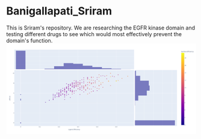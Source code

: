 # Banigallapati_Sriram
This is Sriram's repository. We are researching the EGFR kinase domain and testing different drugs to see which would most effectively prevent the domain's function. 
![This is an image of EFGR inhibitors from chembl](https://github.com/TheHopeSharedFoundation/Banigallapati_Sriram/blob/b2ef5567a088016b4d7dcbe3b7d2555baf2f691f/newplot.png)
